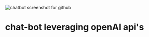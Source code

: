 ![chatbot screenshot for github](https://github.com/Shivam38391/chat-bot/assets/110821737/8776a408-4b25-4a98-865a-95d06ad94ba8)
# chat-bot leveraging openAI api's
